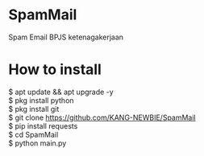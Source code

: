 # SpamMail
Spam Email BPJS ketenagakerjaan
# How to install
$ apt update && apt upgrade -y<br>
$ pkg install python<br>
$ pkg install git<br>
$ git clone https://github.com/KANG-NEWBIE/SpamMail<br>
$ pip install requests<br>
$ cd SpamMail<br>
$ python main.py
